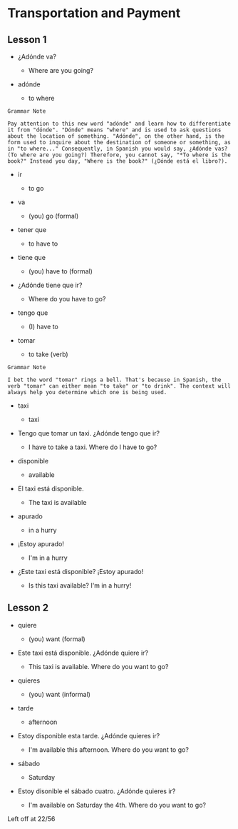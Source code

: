 # Transportation and Payment

## Lesson 1
- ¿Adónde va?
  - Where are you going?

- adónde
  - to where

```admonish note
Grammar Note

Pay attention to this new word "adónde" and learn how to differentiate it from "dónde". "Dónde" means "where" and is used to ask questions about the location of something. "Adónde", on the other hand, is the form used to inquire about the destination of someone or something, as in "to where..." Consequently, in Spanish you would say, ¿Adónde vas? (To where are you going?) Therefore, you cannot say, "*To where is the book?" Instead you day, "Where is the book?" (¿Dónde está el libro?). 
```

- ir
  - to go

- va
  - (you) go (formal)

- tener que
  - to have to

- tiene que
  - (you) have to (formal)

- ¿Adónde tiene que ir?
  - Where do you have to go?

- tengo que
  - (I) have to

- tomar
  - to take (verb)

```admonish note
Grammar Note

I bet the word "tomar" rings a bell. That's because in Spanish, the verb "tomar" can either mean "to take" or "to drink". The context will always help you determine which one is being used.
```

- taxi
  - taxi

- Tengo que tomar un taxi. ¿Adónde tengo que ir?
  - I have to take a taxi. Where do I have to go?

- disponible
  - available

- El taxi está disponible.
  - The taxi is available

- apurado
  - in a hurry

- ¡Estoy apurado!
  - I'm in a hurry

- ¿Este taxi está disponible? ¡Estoy apurado!
  - Is this taxi available? I'm in a hurry!

## Lesson 2

- quiere
  - (you) want (formal)

- Este taxi está disponible. ¿Adónde quiere ir?
  - This taxi is available. Where do you want to go?
  
- quieres
  - (you) want (informal)

- tarde
  - afternoon

- Estoy disponible esta tarde. ¿Adónde quieres ir?
  - I'm available this afternoon. Where do you want to go?

- sábado
  - Saturday

- Estoy disonible el sábado cuatro. ¿Adónde quieres ir?
  - I'm available on Saturday the 4th. Where do you want to go?

Left off at 22/56
